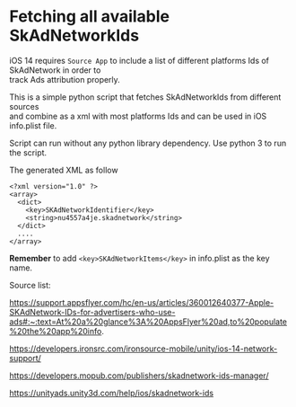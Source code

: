 # Fetching all available SkAdNetworkIds
iOS 14 requires `Source App` to include a list of different platforms Ids of SkAdNetwork in order to<br>
track Ads attribution properly.

This is a simple python script that fetches SkAdNetworkIds from different sources<br>
and combine as a xml with most platforms Ids and can be used in iOS info.plist file.

Script can run without any python library dependency.
Use python 3 to run the script.

The generated XML as follow


    <?xml version="1.0" ?>
    <array>
      <dict>
        <key>SKAdNetworkIdentifier</key>
        <string>nu4557a4je.skadnetwork</string>
      </dict>
      ....
    </array>

**Remember** to add `<key>SKAdNetworkItems</key>` in info.plist as the key name.


Source list:

https://support.appsflyer.com/hc/en-us/articles/360012640377-Apple-SKAdNetwork-IDs-for-advertisers-who-use-ads#:~:text=At%20a%20glance%3A%20AppsFlyer%20ad,to%20populate%20the%20app%20info.

https://developers.ironsrc.com/ironsource-mobile/unity/ios-14-network-support/

https://developers.mopub.com/publishers/skadnetwork-ids-manager/

https://unityads.unity3d.com/help/ios/skadnetwork-ids
